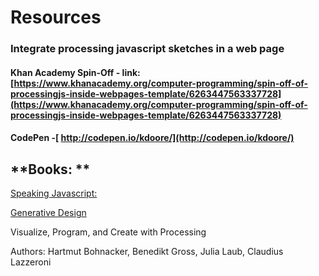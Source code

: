# Resources

### Integrate processing javascript sketches in a web page

#### Khan Academy Spin-Off   - link:  [https://www.khanacademy.org/computer-programming/spin-off-of-processingjs-inside-webpages-template/6263447563337728](https://www.khanacademy.org/computer-programming/spin-off-of-processingjs-inside-webpages-template/6263447563337728)

#### CodePen -[ http://codepen.io/kdoore/](http://codepen.io/kdoore/)

## **Books: **

[Speaking Javascript: ](http://speakingjs.com/)

[Generative Design](http://www.papress.com/html/product.details.dna?isbn=9781616890773)

Visualize, Program, and Create with Processing

 Authors: Hartmut Bohnacker, Benedikt Gross, Julia Laub, Claudius Lazzeroni





